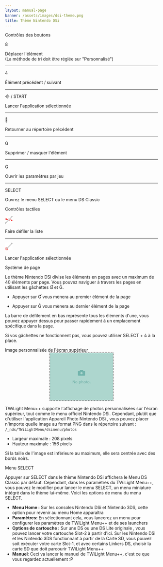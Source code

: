 ```yaml
---
layout: manual-page
banner: /assets/images/dsi-theme.png
title: Thème Nintendo DSi
---
```


<div id="button-controls" class="section-title">Contrôles des boutons</div>
<div class="section-body">
    <div class="button-action-group">
        <p class="button-action button">&#xE079;</p>
        <p class="button-action-text">Déplacer l'élément<br>(La méthode de tri doit être réglée sur "Personnalisé")</p>
    </div>
    <hr>
    <div class="button-action-group">
        <p class="button-action button">&#xE07E;</p>
        <p class="button-action-text">Élément précédent / suivant</p>
    </div>
    <hr>
    <div class="button-action-group">
        <p class="button-action"><span class="button">&#xE000; /</span> START</p>
        <p class="button-action-text">Lancer l'application sélectionnée</p>
    </div>
    <hr>
    <div class="button-action-group">
        <p class="button-action button">&#xE001;</p>
        <p class="button-action-text">Retourner au répertoire précédent</p>
    </div>
    <hr>
    <div class="button-action-group">
        <p class="button-action button">&#xE002;</p>
        <p class="button-action-text">Supprimer / masquer l'élément</p>
    </div>
    <hr>
    <div class="button-action-group">
        <p class="button-action button">&#xE003;</p>
        <p class="button-action-text">Ouvrir les paramètres par jeu</p>
    </div>
    <hr>
    <div class="button-action-group">
        <p class="button-action">SELECT</p>
        <p class="button-action-text">Ouvrez le menu SELECT ou le menu DS Classic</p>
    </div>
</div>

<div id="touch-controls" class="section-title">Contrôles tactiles</div>
<div class="section-body">
    <div class="button-action-group">
        <p class="button-action"><img src="/assets/images/left-right.png"></p>
        <p class="button-action-text">Faire défiler la liste</p>
    </div>
    <hr>
    <div class="button-action-group">
        <p class="button-action"><img src="/assets/images/tap.png"></p>
        <p class="button-action-text">Lancer l'application sélectionnée</p>
    </div>
    <!-- <hr>
    <div>
        <p>
            If the Sort Method is set to "Custom", you can drag the icon up to move it.
        </p>
    </div> -->
</div>

<div id="page-system" class="section-title">Système de page</div>
<div class="section-body">
    <p>
        Le thème Nintendo DSi divise les éléments en pages avec un maximum de 40 éléments par page. Vous pouvez naviguer à travers les pages en utilisant les gâchettes &#xE004; et &#xE005;.
    </p>
    <ul>
        <li><p>Appuyer sur &#xE004; vous mènera au premier élément de la page</p></li>
        <li><p>Appuyer sur &#xE005; vous mènera au dernier élément de la page</p></li>
    </ul>
    <p>
        La barre de défilement en bas représente tous les éléments d'une, vous pouvez appuyer dessus pour passer rapidement à un emplacement spécifique dans la page.
    </p>
    <p>
        Si vos gâchettes ne fonctionnent pas, vous pouvez utiliser SELECT + &#xE07E; à la place.
    </p>
</div>

<div id="custom-top-screen-image" class="section-title">Image personnalisée de l'écran supérieur</div>
<div class="section-body">
    <div style="text-align: center;"><img style="border-color: black; border-width: 1px; border-style: dashed;" src="/assets/images/photo-default.png"></div>
    <p>TWiLight Menu++ supporte l'affichage de photos personnalisées sur l'écran supérieur, tout comme le menu officiel Nintendo DSi. Cependant, plutôt que d'utiliser l'application Appareil Photo Nintendo DSi , vous pouvez placer n'importe quelle image au format PNG dans le répertoire suivant : <code class="language-plaintext wrap">/_nds/TWiLightMenu/dsimenu/photos</code></p>
    <ul>
        <li>Largeur maximale : 208 pixels</li>
        <li>Hauteur maximale : 156 pixels</li>
    </ul>
    <p>Si la taille de l'image est inférieure au maximum, elle sera centrée avec des bords noirs.</p>
</div>

<div id="select-menu" class="section-title">Menu SELECT</div>
<div class="section-body">
    <p>
        Appuyer sur SELECT dans le thème Nintendo DSi affichera le Menu DS Classic par défaut. Cependant, dans les paramètres du TWiLight Menu++, vous pouvez le modifier pour lancer le menu SELECT, un menu miniature intégré dans le thème lui-même. Voici les options de menu du menu SELECT.
    </p>
    <ul>
        <li><strong>Menu Home :</strong> Sur les consoles Nintendo DSi et Nintendo 3DS, cette option pour revenir au menu Home apparaîtra</li>
        <li><strong>Paramètres:</strong> En sélectionnant cela, vous lancerez un menu pour configurer les paramètres de TWiLight Menu++ et de ses launchers</li>
        <li><strong>Options de cartouche :</strong> Sur une DS ou une DS Lite originale , vous pouvez lancer votre cartouche Slot-2 à partir d'ici. Sur les Nintendo DSi et les Nintendo 3DS fonctionnant à partir de la Carte SD, vous pouvez soit exécuter votre carte Slot-1, et avec certains Linkers DS, choisir la carte SD que doit parcourir TWiLight Menu++</li>
        <li><strong>Manuel</strong>: Ceci va lancer le manuel de TWiLight Menu++, c'est ce que vous regardez actuellement :P</li>
    </ul>
</div>
